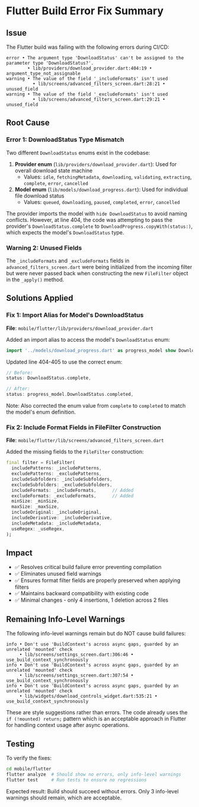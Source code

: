 # Flutter Build Error Fix Summary

## Issue
The Flutter build was failing with the following errors during CI/CD:
```
error • The argument type 'DownloadStatus' can't be assigned to the parameter type 'DownloadStatus?'. 
        • lib/providers/download_provider.dart:404:19 • argument_type_not_assignable
warning • The value of the field '_includeFormats' isn't used 
          • lib/screens/advanced_filters_screen.dart:28:21 • unused_field
warning • The value of the field '_excludeFormats' isn't used 
          • lib/screens/advanced_filters_screen.dart:29:21 • unused_field
```

## Root Cause

### Error 1: DownloadStatus Type Mismatch
Two different `DownloadStatus` enums exist in the codebase:
1. **Provider enum** (`lib/providers/download_provider.dart`): Used for overall download state machine
   - Values: `idle`, `fetchingMetadata`, `downloading`, `validating`, `extracting`, `complete`, `error`, `cancelled`
2. **Model enum** (`lib/models/download_progress.dart`): Used for individual file download status
   - Values: `queued`, `downloading`, `paused`, `completed`, `error`, `cancelled`

The provider imports the model with `hide DownloadStatus` to avoid naming conflicts. However, at line 404, the code was attempting to pass the provider's `DownloadStatus.complete` to `DownloadProgress.copyWith(status:)`, which expects the model's `DownloadStatus` type.

### Warning 2: Unused Fields
The `_includeFormats` and `_excludeFormats` fields in `advanced_filters_screen.dart` were being initialized from the incoming filter but were never passed back when constructing the new `FileFilter` object in the `_apply()` method.

## Solutions Applied

### Fix 1: Import Alias for Model's DownloadStatus
**File**: `mobile/flutter/lib/providers/download_provider.dart`

Added an import alias to access the model's `DownloadStatus` enum:
```dart
import '../models/download_progress.dart' as progress_model show DownloadStatus;
```

Updated line 404-405 to use the correct enum:
```dart
// Before:
status: DownloadStatus.complete,

// After:
status: progress_model.DownloadStatus.completed,
```

Note: Also corrected the enum value from `complete` to `completed` to match the model's enum definition.

### Fix 2: Include Format Fields in FileFilter Construction
**File**: `mobile/flutter/lib/screens/advanced_filters_screen.dart`

Added the missing fields to the `FileFilter` construction:
```dart
final filter = FileFilter(
  includePatterns: _includePatterns,
  excludePatterns: _excludePatterns,
  includeSubfolders: _includeSubfolders,
  excludeSubfolders: _excludeSubfolders,
  includeFormats: _includeFormats,      // Added
  excludeFormats: _excludeFormats,      // Added
  minSize: _minSize,
  maxSize: _maxSize,
  includeOriginal: _includeOriginal,
  includeDerivative: _includeDerivative,
  includeMetadata: _includeMetadata,
  useRegex: _useRegex,
);
```

## Impact

- ✅ Resolves critical build failure error preventing compilation
- ✅ Eliminates unused field warnings
- ✅ Ensures format filter fields are properly preserved when applying filters
- ✅ Maintains backward compatibility with existing code
- ✅ Minimal changes - only 4 insertions, 1 deletion across 2 files

## Remaining Info-Level Warnings

The following info-level warnings remain but do NOT cause build failures:
```
info • Don't use 'BuildContext's across async gaps, guarded by an unrelated 'mounted' check 
     • lib/screens/settings_screen.dart:306:46 • use_build_context_synchronously
info • Don't use 'BuildContext's across async gaps, guarded by an unrelated 'mounted' check 
     • lib/screens/settings_screen.dart:307:54 • use_build_context_synchronously
info • Don't use 'BuildContext's across async gaps, guarded by an unrelated 'mounted' check 
     • lib/widgets/download_controls_widget.dart:535:21 • use_build_context_synchronously
```

These are style suggestions rather than errors. The code already uses the `if (!mounted) return;` pattern which is an acceptable approach in Flutter for handling context usage after async operations.

## Testing

To verify the fixes:
```bash
cd mobile/flutter
flutter analyze  # Should show no errors, only info-level warnings
flutter test     # Run tests to ensure no regressions
```

Expected result: Build should succeed without errors. Only 3 info-level warnings should remain, which are acceptable.
